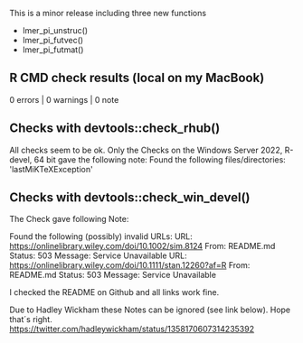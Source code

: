 This is a minor release including three new functions

* lmer_pi_unstruc()
* lmer_pi_futvec()
* lmer_pi_futmat()


## R CMD check results (local on my MacBook)

0 errors | 0 warnings | 0 note


## Checks with devtools::check_rhub()

All checks seem to be ok. Only the Checks on the Windows Server 2022, R-devel, 64 bit
gave the following note: Found the following files/directories: 'lastMiKTeXException'



## Checks with devtools::check_win_devel()

The Check gave following Note:

Found the following (possibly) invalid URLs:
  URL: https://onlinelibrary.wiley.com/doi/10.1002/sim.8124
    From: README.md
    Status: 503
    Message: Service Unavailable
  URL: https://onlinelibrary.wiley.com/doi/10.1111/stan.12260?af=R
    From: README.md
    Status: 503
    Message: Service Unavailable
    
I checked the README on Github and all links work fine.

Due to Hadley Wickham these Notes can be ignored (see link below). Hope that´s right.
https://twitter.com/hadleywickham/status/1358170607314235392


